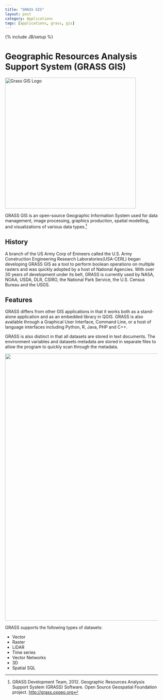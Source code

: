 ```yaml
---
title: "GRASS GIS"
layout: post
category: Applications
tags: [applications, grass, gis]
---
```


{% include JB/setup %}

# Geographic Resources Analysis Support System (GRASS GIS)
<a title="Grasslogo_vector_big, via Wikimedia Commons" href="upload.wikimedia.org/wikipedia/commons/thumb/8/8c/Grasslogo_vector_big.png/431px-Grasslogo_vector_big.png"><img width="431" alt="Grass GIS Logo" src="//upload.wikimedia.org/wikipedia/commons/thumb/8/8c/Grasslogo_vector_big.png/431px-Grasslogo_vector_big.png"></a>

GRASS GIS is an open-source Geographic Information System used for data management, image processing, graphics production, spatial modelling, and visualizations of various data types.[^1]

## History 

A branch of the US Army Corp of Enineers called the U.S. Army Construction Engineering Research Laboratories(USA-CERL) began developing GRASS GIS as a tool to perform boolean operations on multiple rasters and was quickly adopted by a host of National Agencies. With over 30 years of development under its belt, GRASS is currently used by NASA, NOAA, USDA, DLR, CSIRO, the National Park Service, the U.S. Census Bureau and the USGS.


##  Features

GRASS differs from other GIS applications in that it works both as a stand-alone application and as an embedded library in QGIS. GRASS is also available through a Graphical User Interface, Command Line, or a host of language interfaces including Python, R, Java, PHP and C++.

GRASS is also distinct in that all datasets are stored in text documents. The environment variables and datasets metadata are stored in separate files to allow the program to quickly scan through the metadata.

<a title="GRASS GIS data location structure" href="http://grass.osgeo.org/grass64/manuals/help_loc_struct.png"><img width="879" src="//grass.osgeo.org/grass64/manuals/help_loc_struct.png"></a>

GRASS supports the following types of datasets:

  + Vector
  + Raster
  + LiDAR 
  + Time series
  + Vector Networks
  + 3D
  + Spatial SQL
  






[^1]: GRASS Development Team, 2012. Geographic Resources Analysis Support System (GRASS) Software. Open Source Geospatial Foundation project. <a href="http://grass.osgeo.org">http://grass.osgeo.org</a>

